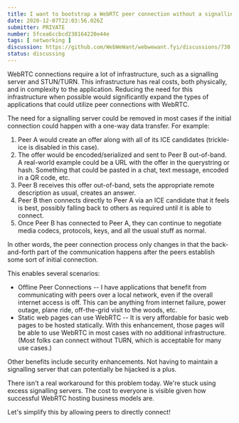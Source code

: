 ```yaml
---
title: I want to bootstrap a WebRTC peer connection without a signalling server
date: 2020-12-07T22:03:56.026Z
submitter: PRIVATE
number: 5fcea6ccbcd238164220e44e
tags: [ networking ]
discussion: https://github.com/WebWeWant/webwewant.fyi/discussions/730
status: discussing
---
```


WebRTC connections require a lot of infrastructure, such as a signalling server and STUN/TURN.  This infrastructure has real costs, both physically, and in complexity to the application.  Reducing the need for this infrastructure when possible would significantly expand the types of applications that could utilize peer connections with WebRTC.

The need for a signalling server could be removed in most cases if the initial connection could happen with a one-way data transfer.  For example:

1. Peer A would create an offer along with all of its ICE candidates (trickle-ice is disabled in this case).
2. The offer would be encoded/serialized and sent to Peer B out-of-band.  A real-world example could be a URL with the offer in the querystring or hash.  Something that could be pasted in a chat, text message, encoded in a QR code, etc.
3. Peer B receives this offer out-of-band, sets the appropriate remote description as usual, creates an answer.
4. Peer B then connects directly to Peer A via an ICE candidate that it feels is best, possibly falling back to others as required until it is able to connect.
5. Once Peer B has connected to Peer A, they can continue to negotiate media codecs, protocols, keys, and all the usual stuff as normal.

In other words, the peer connection process only changes in that the back-and-forth part of the communication happens after the peers establish some sort of initial connection.

This enables several scenarios:

* Offline Peer Connections -- I have applications that benefit from communicating with peers over a local network, even if the overall internet access is off.  This can be anything from internet failure, power outage, plane ride, off-the-grid visit to the woods, etc.
* Static web pages can use WebRTC -- It is very affordable for basic web pages to be hosted statically.  With this enhancement, those pages will be able to use WebRTC in most cases with no additional infrastructure.  (Most folks can connect without TURN, which is acceptable for many use cases.)

Other benefits include security enhancements.  Not having to maintain a signalling server that can potentially be hijacked is a plus.

There isn't a real workaround for this problem today.  We're stuck using excess signalling servers.  The cost to everyone is visible given how successful WebRTC hosting business models are.

Let's simplify this by allowing peers to directly connect!